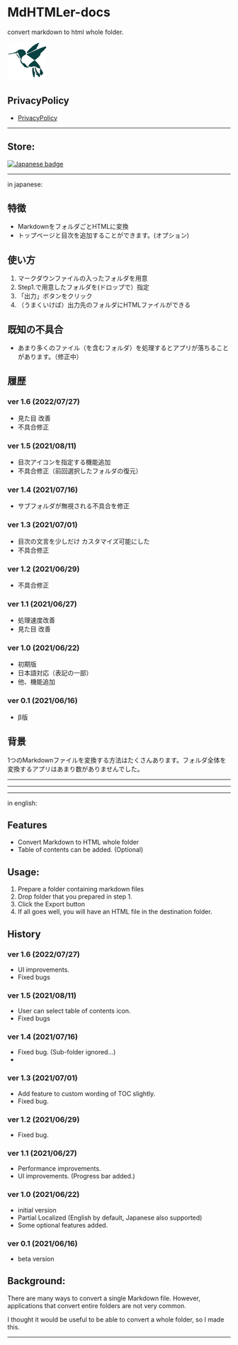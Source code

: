# MdHTMLer-docs

convert markdown to html whole folder.

![appicon](./app.png)

## PrivacyPolicy

- [PrivacyPolicy](./privacypolicy.md)

---

## Store:
<a href='//www.microsoft.com/store/apps/9p8pz7vw2st3?cid=storebadge&ocid=badge'><img width="144px" src='https://developer.microsoft.com/store/badges/images/Japanese_-get-it-from-MS.png' alt='Japanese badge' style='width: 144px; height: 54px;'/></a>

---
in japanese: 

## 特徴
- MarkdownをフォルダごとHTMLに変換
- トップページと目次を追加することができます。(オプション)


## 使い方 
1. マークダウンファイルの入ったフォルダを用意
2. Step1.で用意したフォルダを(ドロップで）指定
3. 「出力」ボタンをクリック
4. （うまくいけば）出力先のフォルダにHTMLファイルができる

## 既知の不具合

- あまり多くのファイル（を含むフォルダ）を処理するとアプリが落ちることがあります。（修正中）


## 履歴

### ver 1.6 (2022/07/27)
- 見た目 改善
- 不具合修正

### ver 1.5 (2021/08/11)
- 目次アイコンを指定する機能追加
- 不具合修正（前回選択したフォルダの復元）

### ver 1.4 (2021/07/16)
- サブフォルダが無視される不具合を修正

### ver 1.3 (2021/07/01)
- 目次の文言を少しだけ カスタマイズ可能にした
- 不具合修正

### ver 1.2 (2021/06/29)
- 不具合修正

### ver 1.1 (2021/06/27)
- 処理速度改善
- 見た目 改善

### ver 1.0  (2021/06/22)
- 初期版
- 日本語対応（表記の一部）
- 他、機能追加

### ver 0.1  (2021/06/16)
- β版

## 背景 

1つのMarkdownファイルを変換する方法はたくさんあります。フォルダ全体を変換するアプリはあまり数がありませんでした。

---
---
---

in english:

## Features
- Convert Markdown to HTML whole folder
- Table of contents can be added. (Optional)


## Usage: 
1. Prepare a folder containing markdown files
2. Drop folder that you prepared in step 1.
3. Click the Export button
4. If all goes well, you will have an HTML file in the destination folder.

## History


### ver 1.6 (2022/07/27)
- UI improvements.
- Fixed bugs 

### ver 1.5 (2021/08/11)
- User can select table of contents icon.
- Fixed bugs 

### ver 1.4 (2021/07/16)
- Fixed bug. (Sub-folder ignored...)
- 
### ver 1.3 (2021/07/01)
- Add feature to custom wording of TOC slightly.
- Fixed bug.

### ver 1.2 (2021/06/29)
- Fixed bug.

### ver 1.1 (2021/06/27)
- Performance improvements.
- UI improvements. (Progress bar added.)

### ver 1.0  (2021/06/22)
- initial version
- Partial Localized (English by default, Japanese also supported)
- Some optional features added.

### ver 0.1  (2021/06/16)
- beta version


## Background: 

There are many ways to convert a single Markdown file. However, applications that convert entire folders are not very common.

I thought it would be useful to be able to convert a whole folder, so I made this.


---
